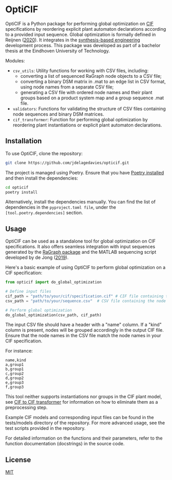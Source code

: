 # OptiCIF

OptiCIF is a Python package for performing global optimization on [CIF](https://eclipse.dev/escet/cif/) specifications by reordering explicit plant automaton declarations according to a provided input sequence. Global optimization is formally defined in Reijnen ([2020](https://www.persistent-identifier.nl/urn:nbn:nl:ui:25-115168de-878f-4f5f-9c55-126f20f845fe)). It integrates in the [synthesis-based engineering](https://www.eclipse.org/escet/cif/synthesis-based-engineering/approaches/synthesis-based-engineering.html) development process. This package was developed as part of a bachelor thesis at the Eindhoven University of Technology.

Modules:
- `csv_utils`: Utility functions for working with CSV files, including:
  - converting a list of sequenced RaGraph node objects to a CSV file; 
  - converting a binary DSM matrix in .mat to an edge list in CSV format, using node names from a separate CSV file; 
  - generating a CSV file with ordered node names and their plant groups based on a product system map and a group 
    sequence .mat file.
- `validators`: Functions for validating the structure of CSV files containing node sequences and binary DSM matrices.
- `cif_transformer`: Function for performing global optimization by reordering plant instantiations or explicit plant automaton declarations.

## Installation

To use OptiCIF, clone the repository:

```bash
git clone https://github.com/jdelagedavies/opticif.git
```

The project is managed using Poetry. Ensure that you have [Poetry installed](https://python-poetry.org/docs/#installation) and then install the dependencies:

```bash
cd opticif
poetry install
```

Alternatively, install the dependencies manually. You can find the list of dependencies in the `pyproject.toml file`, under the `[tool.poetry.dependencies]` section.

## Usage

OptiCIF can be used as a standalone tool for global optimization on CIF specifications. It also offers seamless integration with input sequences generated by the [RaGraph package](https://ragraph.ratio-case.nl/) and the MATLAB sequencing script developed by de Jong ([2019](https://research.tue.nl/en/studentTheses/9bcf3b6d-18e5-4c3e-8c89-2e9ebe64dec0)).

Here's a basic example of using OptiCIF to perform global optimization on a CIF specification:

```python
from opticif import do_global_optimization

# Define input files
cif_path = "path/to/your/cif/specification.cif" # CIF file containing the plant model
csv_path = "path/to/your/sequence.csv"  # CSV file containing the node sequence

# Perform global optimization
do_global_optimization(csv_path, cif_path)
```

The input CSV file should have a header with a "name" column. If a "kind" column is present, nodes will be grouped accordingly in the output CIF file. Ensure that the node names in the CSV file match the node names in your CIF specification.

For instance:
```csv
name,kind
a,group1
b,group1
c,group2
d,group2
e,group3
f,group3
```

This tool neither supports instantiations nor groups in the CIF plant model, see [CIF to CIF transformer](https://www.eclipse.org/escet/cif/tools/cif2cif/) for information on how to eliminate them as a preprocessing step.

Example CIF models and corresponding input files can be found in the tests/models directory of the repository. For more advanced usage, see the test scripts provided in the repository.

For detailed information on the functions and their parameters, refer to the function documentation (docstrings) in the source code.

## License

[MIT](LICENSE)
